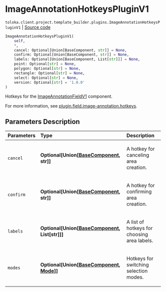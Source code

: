 # ImageAnnotationHotkeysPluginV1
`toloka.client.project.template_builder.plugins.ImageAnnotationHotkeysPluginV1` | [Source code](https://github.com/Toloka/toloka-kit/blob/v1.2.2/src/client/project/template_builder/plugins.py#L25)

```python
ImageAnnotationHotkeysPluginV1(
    self,
    *,
    cancel: Optional[Union[BaseComponent, str]] = None,
    confirm: Optional[Union[BaseComponent, str]] = None,
    labels: Optional[Union[BaseComponent, List[str]]] = None,
    point: Optional[str] = None,
    polygon: Optional[str] = None,
    rectangle: Optional[str] = None,
    select: Optional[str] = None,
    version: Optional[str] = '1.0.0'
)
```

Hotkeys for the [ImageAnnotationFieldV1](toloka.client.project.template_builder.fields.ImageAnnotationFieldV1.md) component.


For more information, see [plugin.field.image-annotation.hotkeys](https://toloka.ai/docs/template-builder/reference/plugin.field.image-annotation.hotkeys).

## Parameters Description

| Parameters | Type | Description |
| :----------| :----| :-----------|
`cancel`|**Optional\[Union\[[BaseComponent](toloka.client.project.template_builder.base.BaseComponent.md), str\]\]**|<p>A hotkey for canceling area creation.</p>
`confirm`|**Optional\[Union\[[BaseComponent](toloka.client.project.template_builder.base.BaseComponent.md), str\]\]**|<p>A hotkey for confirming area creation.</p>
`labels`|**Optional\[Union\[[BaseComponent](toloka.client.project.template_builder.base.BaseComponent.md), List\[str\]\]\]**|<p>A list of hotkeys for choosing area labels.</p>
`modes`|**Optional\[Union\[[BaseComponent](toloka.client.project.template_builder.base.BaseComponent.md), [Mode](toloka.client.project.template_builder.plugins.ImageAnnotationHotkeysPluginV1.Mode.md)\]\]**|<p>Hotkeys for switching selection modes.</p>
